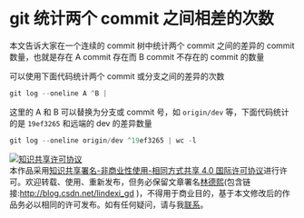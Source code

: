 # git 统计两个 commit 之间相差的次数

本文告诉大家在一个连续的 commit 树中统计两个 commit 之间的差异的 commit 数量，也就是存在 A commit 存在而 B commit 不存在的 commit 的数量

<!--more-->
<!-- CreateTime:5/15/2020 9:00:18 AM -->

<!-- 发布 -->

可以使用下面代码统计两个 commit 或分支之间的差异的次数

```csharp
git log --oneline A ^B | 
```

这里的 A 和 B 可以替换为分支或 commit 号，如 `origin/dev` 等，下面代码统计的是 `19ef3265` 和远端的 dev 的差异数量

```csharp
git log --oneline origin/dev ^19ef3265 | wc -l
```

<a rel="license" href="http://creativecommons.org/licenses/by-nc-sa/4.0/"><img alt="知识共享许可协议" style="border-width:0" src="https://licensebuttons.net/l/by-nc-sa/4.0/88x31.png" /></a><br />本作品采用<a rel="license" href="http://creativecommons.org/licenses/by-nc-sa/4.0/">知识共享署名-非商业性使用-相同方式共享 4.0 国际许可协议</a>进行许可。欢迎转载、使用、重新发布，但务必保留文章署名[林德熙](http://blog.csdn.net/lindexi_gd)(包含链接:http://blog.csdn.net/lindexi_gd )，不得用于商业目的，基于本文修改后的作品务必以相同的许可发布。如有任何疑问，请与我[联系](mailto:lindexi_gd@163.com)。
